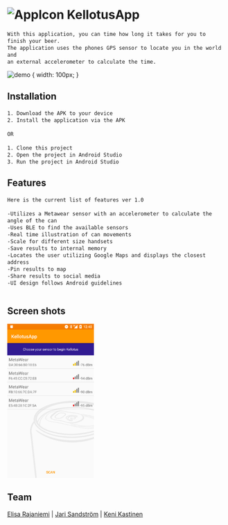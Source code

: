 
# ![AppIcon](https://github.com/elisara/KellotusApp/blob/master/app/src/main/res/mipmap-hdpi/bottle.png) KellotusApp
```
With this application, you can time how long it takes for you to finish your beer.
The application uses the phones GPS sensor to locate you in the world and 
an external accelerometer to calculate the time.
```
![demo](https://github.com/elisara/KellotusApp/blob/master/Screenshots/Kellotus%20(1).gif ) { width: 100px; }
## Installation
```
1. Download the APK to your device
2. Install the application via the APK

OR

1. Clone this project
2. Open the project in Android Studio
3. Run the project in Android Studio
```

## Features

```
Here is the current list of features ver 1.0

-Utilizes a Metawear sensor with an accelerometer to calculate the angle of the can
-Uses BLE to find the available sensors
-Real time illustration of can movements
-Scale for different size handsets
-Save results to internal memory
-Locates the user utilizing Google Maps and displays the closest address
-Pin results to map
-Share results to social media
-UI design follows Android guidelines


```

## Screen shots

<img src="https://github.com/elisara/KellotusApp/blob/master/Screenshots/Screenshot_20161011-124013.png" alt="Drawing" style="width:200px;"/>



## Team

[Elisa Rajaniemi](https://github.com/elisara/) | [Jari Sandström](https://github.com/jarisand/) | [Keni Kastinen](https://github.com/KeniKastinen/)
